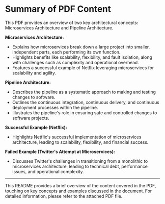 # Summary of PDF Content

This PDF provides an overview of two key architectural concepts: Microservices Architecture and Pipeline Architecture.

**Microservices Architecture:**
- Explains how microservices break down a large project into smaller, independent parts, each performing its own function.
- Highlights benefits like scalability, flexibility, and fault isolation, along with challenges such as complexity and operational overhead.
- Features a successful example of Netflix leveraging microservices for scalability and agility.

**Pipeline Architecture:**
- Describes the pipeline as a systematic approach to making and testing changes to software.
- Outlines the continuous integration, continuous delivery, and continuous deployment processes within the pipeline.
- Illustrates the pipeline's role in ensuring safe and controlled changes to software projects.

**Successful Example (Netflix):**
- Highlights Netflix's successful implementation of microservices architecture, leading to scalability, flexibility, and financial success.

**Failed Example (Twitter's Attempt at Microservices):**
- Discusses Twitter's challenges in transitioning from a monolithic to microservices architecture, leading to technical debt, performance issues, and operational complexity.

---

This README provides a brief overview of the content covered in the PDF, touching on key concepts and examples discussed in the document. For detailed information, please refer to the attached PDF file.

